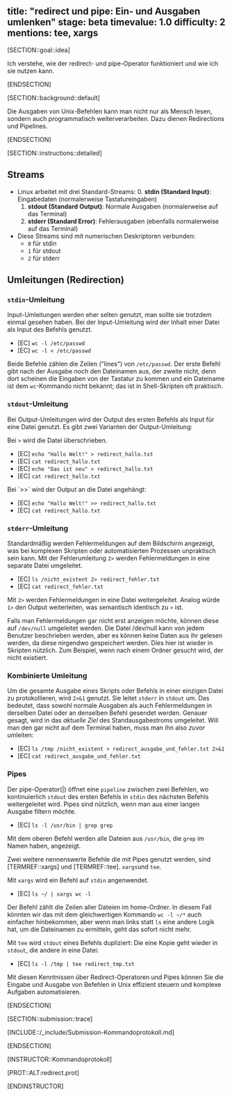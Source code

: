 title: "redirect und pipe: Ein- und Ausgaben umlenken" 
stage: beta
timevalue: 1.0
difficulty: 2
mentions: tee, xargs
---

[SECTION::goal::idea]

Ich verstehe, wie der redirect- und pipe-Operator funktioniert und wie ich sie nutzen kann.

[ENDSECTION]

[SECTION::background::default]

Die Ausgaben von Unix-Befehlen kann man nicht nur als Mensch lesen,
sondern auch programmatisch weiterverarbeiten.
Dazu dienen Redirections und Pipelines.

[ENDSECTION]

[SECTION::instructions::detailed]

## Streams

- Linux arbeitet mit drei Standard-Streams:
    0. **stdin (Standard Input)**: Eingabedaten (normalerweise Tastatureingaben)
    1. **stdout (Standard Output)**: Normale Ausgaben (normalerweise auf das Terminal)
    2. **stderr (Standard Error)**: Fehlerausgaben (ebenfalls normalerweise auf das Terminal)
- Diese Streams sind mit numerischen Deskriptoren verbunden:
    - `0` für stdin
    - `1` für stdout
    - `2` für stderr

## **Umleitungen (Redirection)**

### `stdin`-Umleitung

Input-Umleitungen werden eher selten genutzt, man sollte sie trotzdem einmal gesehen haben.
Bei der Input-Umleitung wird der Inhalt einer Datei als Input des Befehls genutzt.

- [EC] `wc -l /etc/passwd`
- [EC] `wc -l < /etc/passwd`

Beide Befehle zählen die Zeilen ("lines") von `/etc/passwd`. 
Der erste Befehl gibt nach der Ausgabe noch den Dateinamen aus, der zweite nicht,
denn dort scheinen die Eingaben von der Tastatur zu kommen und ein Dateiname ist dem `wc`-Kommando nicht bekannt;
das ist in Shell-Skripten oft praktisch.

### `stdout`-Umleitung

Bei Output-Umleitungen wird der Output des ersten Befehls als Input für eine Datei genutzt.
Es gibt zwei Varianten der Output-Umleitung:

Bei `>` wird die Datei überschrieben.

- [EC] `echo "Hallo Welt!" > redirect_hallo.txt`
- [EC] `cat redirect_hallo.txt`
- [EC] `echo "Das ist neu" > redirect_hallo.txt`
- [EC] `cat redirect_hallo.txt`

Bei `>>´ wird der Output an die Datei angehängt:

- [EC] `echo "Hallo Welt!" >> redirect_hallo.txt`
- [EC] `cat redirect_hallo.txt`


### `stderr`-Umleitung

Standardmäßig werden Fehlermeldungen auf dem Bildschirm angezeigt, was bei komplexen Skripten oder 
automatisierten Prozessen unpraktisch sein kann. Mit der Fehlerumleitung `2>` werden Fehlermeldungen 
in eine separate Datei umgeleitet. 

 - [EC] `ls /nicht_existent 2> redirect_fehler.txt`
 - [EC] `cat redirect_fehler.txt`

Mit `2>` werden Fehlermeldungen in eine Datei weitergeleitet. Analog würde `1>` den Output weiterleiten, 
was semantisch identisch zu `>` ist.

Falls man Fehlermeldungen gar nicht erst anzeigen möchte, können diese auf `/dev/null` umgeleitet werden.
Die Datei /dev/null kann von jedem Benutzer beschrieben werden, aber es können keine Daten aus ihr 
gelesen werden, da diese nirgendwo gespeichert werden.
Dies hier ist wieder in Skripten nützlich. Zum Beispiel, wenn nach einem Ordner gesucht wird, der nicht 
existiert.

### Kombinierte Umleitung

Um die gesamte Ausgabe eines Skripts oder Befehls in einer einzigen Datei zu protokollieren, wird 
`2>&1` genutzt. Sie leitet `stderr` in `stdout` um. Das 
bedeutet, dass sowohl normale Ausgaben als auch Fehlermeldungen in derselben Datei oder an denselben 
Befehl gesendet werden. 
Genauer gesagt, wird in das _aktuelle Ziel_ des Standausgabestroms umgeleitet.
Will man den gar nicht auf dem Terminal haben, muss man ihn also _zuvor_ umleiten:

 - [EC] `ls /tmp /nicht_existent > redirect_ausgabe_und_fehler.txt 2>&1`
 - [EC] `cat redirect_ausgabe_und_fehler.txt`

### Pipes

Der pipe-Operator(|) öffnet eine `pipeline` zwischen zwei Befehlen, wo kontinuierlich `stdout`
des ersten Befehls in `stdin` des nächsten Befehls weitergeleitet wird.
Pipes sind nützlich, wenn man aus einer langen Ausgabe filtern möchte.

 - [EC] `ls -l /usr/bin | grep grep`

Mit dem oberen Befehl werden alle Dateien aus `/usr/bin`, die `grep` im Namen haben, angezeigt.

Zwei weitere nennenswerte Befehle die mit Pipes genutzt werden, sind [TERMREF::xargs] und [TERMREF::tee].
`xargs`und `tee`.

Mit `xargs` wird ein Befehl auf `stdin` angenwendet.

 - [EC] `ls ~/ | xargs wc -l`

Der Befehl zählt die Zeilen aller Dateien im home-Ordner. 
In diesem Fall könnten wir das mit dem gleichwertigen Kommando `wc -l ~/*` auch einfacher hinbekommen, 
aber wenn man links statt `ls` eine andere Logik hat, um die Dateinamen zu ermitteln, 
geht das sofort nicht mehr.

Mit `tee` wird `stdout` eines Befehls dupliziert:
Die eine Kopie geht wieder in `stdout`, die andere in eine Datei:


 - [EC] `ls -l /tmp | tee redirect_tmp.txt`

Mit diesen Kenntnissen über Redirect-Operatoren und Pipes können Sie die Eingabe und Ausgabe von 
Befehlen in Unix effizient steuern und komplexe Aufgaben automatisieren.

[ENDSECTION]

[SECTION::submission::trace]

[INCLUDE::/_include/Submission-Kommandoprotokoll.md]

[ENDSECTION]

[INSTRUCTOR::Kommandoprotokoll]

[PROT::ALT:redirect.prot]

[ENDINSTRUCTOR]
